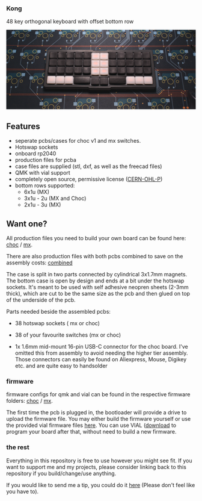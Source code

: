 ### Kong

48 key orthogonal keyboard with offset bottom row

![top](img/choc_top.png)

## Features

- seperate pcbs/cases for choc v1 and mx switches.
- Hotswap sockets
- onboard rp2040
- production files for pcba
- case files are supplied (stl, dxf, as well as the freecad files)
- QMK with vial support
- completely open source, permissive license ([CERN-OHL-P](https://cern-ohl.web.cern.ch/home))
- bottom rows supported: 
  - 6x1u (MX)
  - 3x1u - 2u (MX and Choc)
  - 2x1u - 3u (MX)

## Want one?

All production files you need to build your own board can be found here: [choc](./prod/choc) / [mx](./prod/mx).

There are also production files with both pcbs combined to save on the assembly costs: [combined](./prod/combined)

The case is split in two parts connected by cylindrical 3x1.7mm magnets. The bottom case is open by design and ends at a bit under the hotswap sockets. It's meant to be used with self adhesive neopren sheets (2-3mm thick), which are cut to be the same size as the pcb and then glued on top of the underside of the pcb.

Parts needed beside the assembled pcbs:

- 38 hotswap sockets ( mx or choc)

- 38 of your favourite switches (mx or choc)

- 1x 1.6mm mid-mount 16-pin USB-C connector for the choc board. I've omitted this from assembly to avoid needing the higher tier assembly. Those connectors can easily be found on Aliexpress, Mouse, Digikey etc. and are quite easy to handsolder

### firmware
firmware configs for qmk and vial can be found in the respective firmware folders: [choc](./firmware/kong) / [mx](./firmware/kongmx).

The first time the pcb is plugged in, the bootloader will provide a drive to upload the firmware file. 
You may either build the firmware yourself or use the provided vial firmware files [here](./firmware/uf2). You can use VIAL ([download](https://get.vial.today/) to program your board after that, without need to build a new firmware.

### the rest

Everything in this repository is free to use however you might see fit. If you want to support me and my projects, please consider linking back to this repository if you build/change/use anything.

If you would like to send me a tip, you could do it [here](https://ko-fi.com/weteor) (Please don't feel like you have to).
